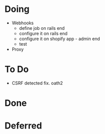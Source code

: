 # Doing
- Webhooks
  - define job on rails end
  - configure it on rails end
  - configure it on shopify app - admin end
  - test
- Proxy



# To Do
- CSRF detected fix.  oath2


# Done

# Deferred
